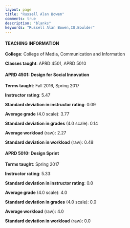 ```yaml
---
layout: page
title: "Russell Alan Bowen" 
comments: true
description: "blanks"
keywords: "Russell Alan Bowen,CU,Boulder"
---
```

<head>
<script src="https://ajax.googleapis.com/ajax/libs/jquery/2.1.3/jquery.min.js"></script>
<script src="https://dl.dropboxusercontent.com/s/pc42nxpaw1ea4o9/highcharts.js?dl=0"></script>
<!-- <script src="../assets/js/highcharts.js"></script> -->
<style type="text/css">@font-face {
	font-family: "Bebas Neue";
	src: url(https://www.filehosting.org/file/details/544349/BebasNeue Regular.otf) format("opentype");
	}
	h1.Bebas { 
		font-family: "Bebas Neue", Verdana, Tahoma;
	}
</style>
</head>
	   
#### TEACHING INFORMATION

**College**: College of Media, Communication and Information

**Classes taught**: APRD 4501, APRD 5010

#### APRD 4501: Design for Social Innovation

**Terms taught**: Fall 2016, Spring 2017

**Instructor rating**: 5.47

**Standard deviation in instructor rating**: 0.09

**Average grade** (4.0 scale): 3.77

**Standard deviation in grades** (4.0 scale): 0.14

**Average workload** (raw): 2.27

**Standard deviation in workload** (raw): 0.48

#### APRD 5010: Design Sprint

**Terms taught**: Spring 2017

**Instructor rating**: 5.33

**Standard deviation in instructor rating**: 0.0

**Average grade** (4.0 scale): 4.0

**Standard deviation in grades** (4.0 scale): 0.0

**Average workload** (raw): 4.0

**Standard deviation in workload** (raw): 0.0

